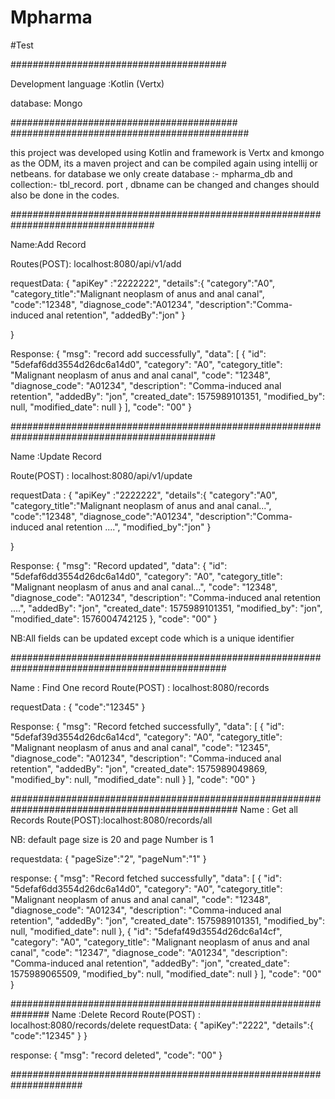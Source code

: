 # Mpharma

#Test


#######################################


Development language :Kotlin (Vertx)

database: Mongo

#########################################
###########################################


this project was developed using Kotlin and framework is Vertx and kmongo as the ODM, its a maven project and can be compiled again using intellij or netbeans.
for database we only create database :- mpharma_db and collection:- tbl_record.
port , dbname can be changed and changes should also be done in the codes.


##################################################################################


Name:Add Record


Routes(POST): localhost:8080/api/v1/add

requestData:
{
	"apiKey" :"2222222",
	"details":{
		"category":"A0",
		"category_title":"Malignant neoplasm of anus and anal canal",
		"code":"12348",
		"diagnose_code":"A01234",
		"description":"Comma-induced anal retention",
		"addedBy":"jon"
	}
	
}


Response:
{
  "msg": "record add successfully",
  "data": [
    {
      "id": "5defaf6dd3554d26dc6a14d0",
      "category": "A0",
      "category_title": "Malignant neoplasm of anus and anal canal",
      "code": "12348",
      "diagnose_code": "A01234",
      "description": "Comma-induced anal retention",
      "addedBy": "jon",
      "created_date": 1575989101351,
      "modified_by": null,
      "modified_date": null
    }
  ],
  "code": "00"
}

#############################################################################################

Name :Update Record


Route(POST) : localhost:8080/api/v1/update

requestData :
{
	"apiKey" :"2222222",
	"details":{
		"category":"A0",
		"category_title":"Malignant neoplasm of anus and anal canal...",
		"code":"12348",
		"diagnose_code":"A01234",
		"description":"Comma-induced anal retention ....",
		"modified_by":"jon"
	}
	
}

Response:
{
  "msg": "Record updated",
  "data": {
    "id": "5defaf6dd3554d26dc6a14d0",
    "category": "A0",
    "category_title": "Malignant neoplasm of anus and anal canal...",
    "code": "12348",
    "diagnose_code": "A01234",
    "description": "Comma-induced anal retention ....",
    "addedBy": "jon",
    "created_date": 1575989101351,
    "modified_by": "jon",
    "modified_date": 1576004742125
  },
  "code": "00"
}

NB:All fields can be updated except code which is a unique identifier

###############################################################################################

Name : Find One record
Route(POST) : localhost:8080/records

requestData :
{
	"code":"12345"
}

Response:
{
  "msg": "Record fetched successfully",
  "data": [
    {
      "id": "5defaf39d3554d26dc6a14cd",
      "category": "A0",
      "category_title": "Malignant neoplasm of anus and anal canal",
      "code": "12345",
      "diagnose_code": "A01234",
      "description": "Comma-induced anal retention",
      "addedBy": "jon",
      "created_date": 1575989049869,
      "modified_by": null,
      "modified_date": null
    }
  ],
  "code": "00"
}

#################################################################################################
Name : Get all Records
Route(POST):localhost:8080/records/all

NB: default page size is 20 and page Number is 1 

requestdata:
{
	"pageSize":"2",
	"pageNum":"1"
}

response:
{
  "msg": "Record fetched successfully",
  "data": [
    {
      "id": "5defaf6dd3554d26dc6a14d0",
      "category": "A0",
      "category_title": "Malignant neoplasm of anus and anal canal",
      "code": "12348",
      "diagnose_code": "A01234",
      "description": "Comma-induced anal retention",
      "addedBy": "jon",
      "created_date": 1575989101351,
      "modified_by": null,
      "modified_date": null
    },
    {
      "id": "5defaf49d3554d26dc6a14cf",
      "category": "A0",
      "category_title": "Malignant neoplasm of anus and anal canal",
      "code": "12347",
      "diagnose_code": "A01234",
      "description": "Comma-induced anal retention",
      "addedBy": "jon",
      "created_date": 1575989065509,
      "modified_by": null,
      "modified_date": null
    }
  ],
  "code": "00"
}

###############################################################
Name  :Delete Record
Route(POST) : localhost:8080/records/delete
 requestData:
 {
	"apiKey":"2222",
	"details":{
		"code":"12345"
	}
}

response:
{
  "msg": "record deleted",
  "code": "00"
}

#####################################################################



